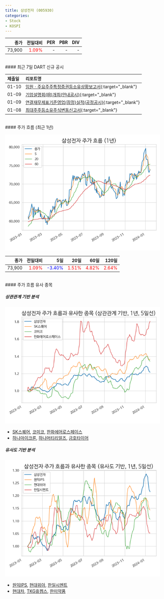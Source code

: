 ```yaml
---
title: 삼성전자 (005930)
categories:
- Stock
- KOSPI
---
```


|**종가**|**전일대비**|**PER**|**PBR**|**DIV**|
|---:|-------:|--:|--:|--:|
|73,900|<span style="color: red">1.09%</span>|-|-|-|

<!-- more -->

<br>
#### 최근 7일 DART 신규 공시


|**제출일**|**리포트명**|
|:-----|:-------|
|01-10|[임원ㆍ주요주주특정증권등소유상황보고서](https://dart.fss.or.kr/dsaf001/main.do?rcpNo=20240110000001){:target="_blank"}|
|01-09|[기업설명회(IR)개최(안내공시)](https://dart.fss.or.kr/dsaf001/main.do?rcpNo=20240109800031){:target="_blank"}|
|01-09|[연결재무제표기준영업(잠정)실적(공정공시)](https://dart.fss.or.kr/dsaf001/main.do?rcpNo=20240109800027){:target="_blank"}|
|01-08|[최대주주등소유주식변동신고서](https://dart.fss.or.kr/dsaf001/main.do?rcpNo=20240108800437){:target="_blank"}|

<br>
#### 주가 흐름 (최근 1년)

![005930](/assets/images/stock/005930.png)

|**종가**|**전일대비**|**5일**|**20일**|**60일**|**120일**|
|---:|-------:|--:|---:|---:|----:|
|73,900|<span style="color: red">1.09%</span>|<span style="color: blue">-3.40%</span>|<span style="color: red">1.51%</span>|<span style="color: red">4.82%</span>|<span style="color: red">2.64%</span>|

<br>
#### 주가 흐름 유사 종목

##### 상관관계 기반 분석

![005930](/assets/images/stock/005930_corr.png)
- [SK스퀘어](/402340/), [코미코](/183300/), [한화에어로스페이스](/012450/)
- [하나마이크론](/067310/), [하나머티리얼즈](/166090/), [금호타이어](/073240/)

##### 유사도 기반 분석

![005930](/assets/images/stock/005930_sim.png)
- [원익IPS](/240810/), [현대위아](/011210/), [한일시멘트](/300720/)
- [현대차](/005380/), [TKG휴켐스](/069260/), [한미약품](/128940/)